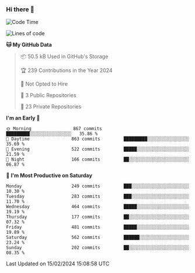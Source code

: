 ### Hi there 👋
<!--START_SECTION:waka-->
![Code Time](http://img.shields.io/badge/Code%20Time-434%20hrs%207%20mins-blue)

![Lines of code](https://img.shields.io/badge/From%20Hello%20World%20I%27ve%20Written-898.9%20thousand%20lines%20of%20code-blue)

**🐱 My GitHub Data** 

> 📦 50.5 kB Used in GitHub's Storage 
 > 
> 🏆 239 Contributions in the Year 2024
 > 
> 🚫 Not Opted to Hire
 > 
> 📜 3 Public Repositories 
 > 
> 🔑 23 Private Repositories 
 > 
**I'm an Early 🐤** 

```text
🌞 Morning                867 commits         █████████░░░░░░░░░░░░░░░░   35.86 % 
🌆 Daytime                863 commits         █████████░░░░░░░░░░░░░░░░   35.69 % 
🌃 Evening                522 commits         █████░░░░░░░░░░░░░░░░░░░░   21.59 % 
🌙 Night                  166 commits         ██░░░░░░░░░░░░░░░░░░░░░░░   06.87 % 
```
📅 **I'm Most Productive on Saturday** 

```text
Monday                   249 commits         ███░░░░░░░░░░░░░░░░░░░░░░   10.30 % 
Tuesday                  283 commits         ███░░░░░░░░░░░░░░░░░░░░░░   11.70 % 
Wednesday                464 commits         █████░░░░░░░░░░░░░░░░░░░░   19.19 % 
Thursday                 177 commits         ██░░░░░░░░░░░░░░░░░░░░░░░   07.32 % 
Friday                   481 commits         █████░░░░░░░░░░░░░░░░░░░░   19.89 % 
Saturday                 562 commits         ██████░░░░░░░░░░░░░░░░░░░   23.24 % 
Sunday                   202 commits         ██░░░░░░░░░░░░░░░░░░░░░░░   08.35 % 
```



 Last Updated on 15/02/2024 15:08:58 UTC
<!--END_SECTION:waka-->

<!--
**BrianCurliss/BrianCurliss** is a ✨ _special_ ✨ repository because its `README.md` (this file) appears on your GitHub profile.

Here are some ideas to get you started:

- 🔭 I’m currently working on ...
- 🌱 I’m currently learning ...
- 👯 I’m looking to collaborate on ...
- 🤔 I’m looking for help with ...
- 💬 Ask me about ...
- 📫 How to reach me: ...
- 😄 Pronouns: ...
- ⚡ Fun fact: ...
-->
